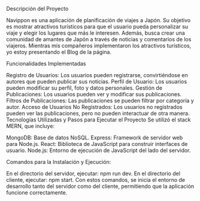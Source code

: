 Descripción del Proyecto

Navippon es una aplicación de planificación de viajes a Japón. Su objetivo es mostrar atractivos turísticos para que el usuario pueda personalizar su viaje y elegir los lugares que más le interesen. Además, busca crear una comunidad de amantes de Japón a través de noticias y comentarios de los viajeros. Mientras mis compañeros implementaron los atractivos turísticos, yo estoy presentando el Blog de la página.

Funcionalidades Implementadas

Registro de Usuarios: Los usuarios pueden registrarse, convirtiéndose en autores que pueden publicar sus noticias.
Perfil de Usuario: Los usuarios pueden modificar su perfil, foto y datos personales.
Gestión de Publicaciones: Los usuarios pueden ver y modificar sus publicaciones.
Filtros de Publicaciones: Las publicaciones se pueden filtrar por categoría y autor.
Acceso de Usuarios No Registrados: Los usuarios no registrados pueden ver las publicaciones, pero no pueden interactuar de otra manera.
Tecnologías Utilizadas y Pasos para Ejecutar el Proyecto
Se utilizó el stack MERN, que incluye:

MongoDB: Base de datos NoSQL.
Express: Framework de servidor web para Node.js.
React: Biblioteca de JavaScript para construir interfaces de usuario.
Node.js: Entorno de ejecución de JavaScript del lado del servidor.


Comandos para la Instalación y Ejecución:

En el directorio del servidor, ejecutar: npm run dev.
En el directorio del cliente, ejecutar: npm start.
Con estos comandos, se inicia el entorno de desarrollo tanto del servidor como del cliente, permitiendo que la aplicación funcione correctamente.